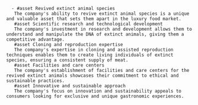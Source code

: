       - #asset Revived extinct animal species
       The company's ability to revive extinct animal species is a unique and valuable asset that sets them apart in the luxury food market.
       #asset Scientific research and technological development
       The company's investment in research and development allows them to understand and manipulate the DNA of extinct animals, giving them a competitive advantage.
       #asset Cloning and reproduction expertise
       The company's expertise in cloning and assisted reproduction techniques enables them to create living individuals of extinct species, ensuring a consistent supply of meat.
       #asset Facilities and care centers
       The company's establishment of facilities and care centers for the revived extinct animals showcases their commitment to ethical and sustainable practices.
       #asset Innovative and sustainable approach
       The company's focus on innovation and sustainability appeals to consumers looking for exclusive and unique gastronomic experiences.

